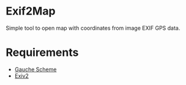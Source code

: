 # Exif2Map

Simple tool to open map with coordinates from image EXIF GPS data.

# Requirements

- [Gauche Scheme](http://practical-scheme.net/gauche/)
- [Exiv2](https://exiv2.org/)


